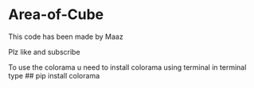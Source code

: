# Area-of-Cube
This code has been made by Maaz

Plz like and subscribe

To use the colorama u need to install colorama using terminal
in terminal type ## pip install colorama
